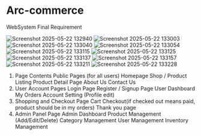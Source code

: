 # Arc-commerce
WebSystem Final Requirement

![Screenshot 2025-05-22 132940](https://github.com/user-attachments/assets/fa14e4b7-a425-45ac-adfe-1be4150a10d1)
![Screenshot 2025-05-22 133003](https://github.com/user-attachments/assets/a07474a9-2d6f-49cf-891e-8d521260615f)
![Screenshot 2025-05-22 133040](https://github.com/user-attachments/assets/194716c6-3290-45a4-a28f-503c3c6d84bf)
![Screenshot 2025-05-22 133054](https://github.com/user-attachments/assets/dfcf0ac8-64ca-4f25-bca7-e1b8873e3978)
![Screenshot 2025-05-22 133115](https://github.com/user-attachments/assets/a487d0c8-a116-4063-891b-5d7a97721f6b)
![Screenshot 2025-05-22 133125](https://github.com/user-attachments/assets/7ccf5808-2f8a-4b74-89e0-4e7e26c70693)
![Screenshot 2025-05-22 133137](https://github.com/user-attachments/assets/6162c86d-1441-4b44-9316-4460602c7024)
![Screenshot 2025-05-22 133157](https://github.com/user-attachments/assets/06528b43-c0d0-4470-9227-b2198c24f19b)
![Screenshot 2025-05-22 133211](https://github.com/user-attachments/assets/eedb8a74-21ef-4520-a993-424635642697)
![Screenshot 2025-05-22 133228](https://github.com/user-attachments/assets/a096ed6a-264b-4fe6-849a-fcea03468bf4)

1. Page Contents
	Public Pages (for all users)
	Homepage
	Shop / Product Listing
	Product Detail Page
	About Us
	Contact Us
2. User Account Pages
	Login Page
	Register / Signup Page
	User Dashboard
	My Orders 
	Account Setting (Profile edit)
3. Shopping and Checkout Page
	Cart
	Checkout(if checked out means paid, product should be in my orders)
	Thank you page
4. Admin Panel Page
	Admin Dashboard
	Product Management (Add/Edit/Delete)
	Category Management
	User Management
	Inventory Management




